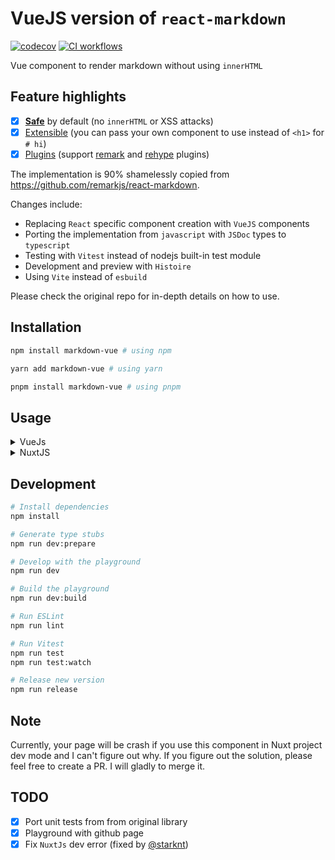 # VueJS version of `react-markdown`

[![codecov](https://codecov.io/github/nomorechokedboy/markdown-vue/branch/main/graph/badge.svg?token=8USH85MRVT)](https://codecov.io/github/nomorechokedboy/markdown-vue)
[![CI workflows](https://github.com/nomorechokedboy/markdown-vue/actions/workflows/ci.yml/badge.svg)](https://github.com/nomorechokedboy/markdown-vue/actions/workflows/ci.yml)

Vue component to render markdown without using `innerHTML`

## Feature highlights

- [x] [**Safe**](https://github.com/remarkjs/react-markdown#security) by default (no `innerHTML` or XSS attacks)
- [x] [Extensible](https://github.com/remarkjs/react-markdown#appendix-b-components) (you can pass your own component to use instead of `<h1>` for `# hi`)
- [x] [Plugins](https://github.com/remarkjs/react-markdown#plugins) (support [remark](https://github.com/remarkjs/remark) and [rehype](https://github.com/rehypejs/rehype) plugins)

The implementation is 90% shamelessly copied from https://github.com/remarkjs/react-markdown.

Changes include:

- Replacing `React` specific component creation with `VueJS` components
- Porting the implementation from `javascript` with `JSDoc` types to `typescript`
- Testing with `Vitest` instead of nodejs built-in test module
- Development and preview with `Histoire`
- Using `Vite` instead of `esbuild`

Please check the original repo for in-depth details on how to use.

## Installation

```sh
npm install markdown-vue # using npm

yarn add markdown-vue # using yarn

pnpm install markdown-vue # using pnpm
```

## Usage

<details>
<summary>VueJs</summary>

```html
<script setup lang="ts">
        import VueMarkdown from 'markdown-vue'
</script>

<template>
        <VueMarkdown source="# Hello, *world*!" />
</template>
```

</details>

<details>
<summary>NuxtJS</summary>

- Add `markdown-vue/nuxt` to the `modules` section of `nuxt.config.ts`

```js
export default defineNuxtConfig({
        modules: ['markdown-vue/nuxt']
})
```

```html
<!-- VueMarkdown is auto imported -->
<template>
        <VueMarkdown source="# Hello, *world*!" />
</template>
```

</details>

## Development

```bash
# Install dependencies
npm install

# Generate type stubs
npm run dev:prepare

# Develop with the playground
npm run dev

# Build the playground
npm run dev:build

# Run ESLint
npm run lint

# Run Vitest
npm run test
npm run test:watch

# Release new version
npm run release
```

## Note

Currently, your page will be crash if you use this component in Nuxt project dev mode and I can't figure out why. If you figure out the solution, please feel free to create a PR. I will gladly to merge it.

## TODO

- [x] Port unit tests from from original library
- [x] Playground with github page
- [x] Fix `NuxtJs` dev error (fixed by [@starknt](https://github.com/starknt))

<!-- Badges -->

[npm-version-src]: https://img.shields.io/npm/v/my-module/latest.svg?style=flat&colorA=18181B&colorB=28CF8D
[npm-version-href]: https://npmjs.com/package/my-module
[npm-downloads-src]: https://img.shields.io/npm/dm/my-module.svg?style=flat&colorA=18181B&colorB=28CF8D
[npm-downloads-href]: https://npmjs.com/package/my-module
[license-src]: https://img.shields.io/npm/l/my-module.svg?style=flat&colorA=18181B&colorB=28CF8D
[license-href]: https://npmjs.com/package/my-module
[nuxt-src]: https://img.shields.io/badge/Nuxt-18181B?logo=nuxt.js
[nuxt-href]: https://nuxt.com
